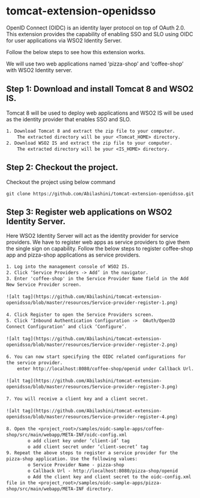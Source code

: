 # tomcat-extension-openidsso #

OpenID Connect (OIDC) is an identity layer protocol on top of OAuth 2.0.
This extension provides the capability of enabling SSO and SLO using OIDC for user applications via WSO2 Identity Server.

Follow the below steps to see how this extension works.

We will use two web applications named ‘pizza-shop’ and ‘coffee-shop’  with WSO2 Identity server.

## Step 1: Download and install Tomcat 8 and WSO2 IS. ##

Tomcat 8 will be used to deploy web applications and WSO2 IS will be used as the identity provider that enables SSO and SLO.

    1. Download Tomcat 8 and extract the zip file to your computer. 
        The extracted directory will be your <Tomcat_HOME> directory.
    2. Download WSO2 IS and extract the zip file to your computer. 
        The extracted directory will be your <IS_HOME> directory.

## Step 2: Checkout the project. ##

Checkout the project using below command

    git clone https://github.com/Abilashini/tomcat-extension-openidsso.git

## Step 3: Register web applications on WSO2 Identity Server. ##

Here WSO2 Identity Server will act as the identity provider for service providers.
We have to register web apps as service providers to give them the single sign on capability.
Follow the below steps to register coffee-shop app and pizza-shop applications as service providers.

    1. Log into the management console of WSO2 IS.
    2. Click ‘Service Providers -> Add’ in the navigator.
    3. Enter 'coffee-shop' in the Service Provider Name field in the Add New Service Provider screen.

    ![alt tag](https://github.com/Abilashini/tomcat-extension-openidsso/blob/master/resources/Service-provider-register-1.png)
    
    4. Click Register to open the Service Providers screen.
    5. Click ‘Inbound Authentication Configuration ->  OAuth/OpenID Connect Configuration’ and click ‘Configure’.
    
    ![alt tag](https://github.com/Abilashini/tomcat-extension-openidsso/blob/master/resources/Service-provider-register-2.png)
    
    6. You can now start specifying the OIDC related configurations for the service provider.
	    enter http://localhost:8080/coffee-shop/openid under Callback Url.
        
    ![alt tag](https://github.com/Abilashini/tomcat-extension-openidsso/blob/master/resources/Service-provider-register-3.png)

    7. You will receive a client key and a client secret.
    
    ![alt tag](https://github.com/Abilashini/tomcat-extension-openidsso/blob/master/resources/Service-provider-register-4.png)
    
    8. Open the <project_root>/samples/oidc-sample-apps/coffee-shop/src/main/webapp/META-INF/oidc-config.xml
            o add client key under ‘client-id’ tag
            o add client secret under ‘client-secret’ tag
    9. Repeat the above steps to register a service provider for the pizza-shop application. Use the following values:
            o Service Provider Name - pizza-shop
            o Callback Url - http://localhost:8080/pizza-shop/openid
            o Add the client key and client secret to the oidc-config.xml file in the <project_root>/samples/oidc-sample-apps/pizza-shop/src/main/webapp/META-INF directory.






